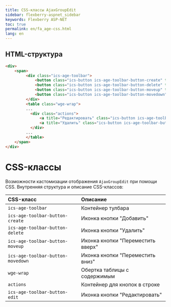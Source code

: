 ```yaml
---
title: CSS-классы AjaxGroupEdit
sidebar: flexberry-aspnet_sidebar
keywords: Flexberry ASP-NET
toc: true
permalink: en/fa_age-css.html
lang: en
---
```


## HTML-структура

```html
<div>
    <span>
         <div class="ics-age-toolbar">
             <button class="ics-button ics-age-toolbar-button-create" title="Добавить"></button>
             <button class="ics-button ics-age-toolbar-button-delete" title="Удалить"></button>
             <button class="ics-button ics-age-toolbar-button-moveup" title="Переместить вверх"></button>
             <button class="ics-button ics-age-toolbar-button-movedown" title="Переместить вниз"></button>
         </div>
         <table class="wge-wrap">
         ...
           <div class="actions">
               <a title="Редактировать" class="ics-button ics-age-toolbar-button-edit"></a>
               <a title="Удалить" class="ics-button ics-age-toolbar-button-delete"></a>
           </div>
         ...
         </table>
    </span>    
</div>
```

# CSS-классы

Возможности кастомизации отображения `AjaxGroupEdit` при помощи CSS. Внутренняя структура и описание CSS-классов:

| CSS-класс | Описание|
|:------------------|:------------------------------------------|
| `ics-age-toolbar` | Контейнер тулбара
| `ics-age-toolbar-button-create` | Иконка кнопки "Добавить"
| `ics-age-toolbar-button-delete` | Иконка кнопки "Удалить"
| `ics-age-toolbar-button-moveup` | Иконка кнопки "Переместить вверх"
| `ics-age-toolbar-button-movedown` | Иконка кнопки "Переместить вниз"
| `wge-wrap` | Обертка таблицы с содержимым
| `actions` | Контейнер для кнопок в строке
| `ics-age-toolbar-button-edit` | Иконка кнопки "Редактировать"
